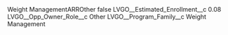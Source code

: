 <?xml version="1.0" encoding="UTF-8"?>
<CustomMetadata xmlns="http://soap.sforce.com/2006/04/metadata" xmlns:xsi="http://www.w3.org/2001/XMLSchema-instance" xmlns:xsd="http://www.w3.org/2001/XMLSchema">
    <label>Weight ManagementARROther</label>
    <protected>false</protected>
    <values>
        <field>LVGO__Estimated_Enrollment__c</field>
        <value xsi:type="xsd:double">0.08</value>
    </values>
    <values>
        <field>LVGO__Opp_Owner_Role__c</field>
        <value xsi:type="xsd:string">Other</value>
    </values>
    <values>
        <field>LVGO__Program_Family__c</field>
        <value xsi:type="xsd:string">Weight Management</value>
    </values>
</CustomMetadata>
